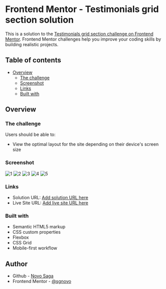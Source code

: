 # Frontend Mentor - Testimonials grid section solution

This is a solution to the [Testimonials grid section challenge on Frontend Mentor](https://www.frontendmentor.io/challenges/testimonials-grid-section-Nnw6J7Un7). Frontend Mentor challenges help you improve your coding skills by building realistic projects.

## Table of contents

- [Overview](#overview)
  - [The challenge](#the-challenge)
  - [Screenshot](#screenshot)
  - [Links](#links)
  - [Built with](#built-with)

## Overview

### The challenge

Users should be able to:

- View the optimal layout for the site depending on their device's screen size

### Screenshot

![1](screenshot/Screenshot-1.png)
![2](screenshot/Screenshot-2.png)
![3](screenshot/Screenshot-3.png)
![4](screenshot/Screenshot-4.png)
![5](screenshot/Screenshot-5.png)

### Links

- Solution URL: [Add solution URL here](https://your-solution-url.com)
- Live Site URL: [Add live site URL here](https://your-live-site-url.com)

### Built with

- Semantic HTML5 markup
- CSS custom properties
- Flexbox
- CSS Grid
- Mobile-first workflow

## Author

- Github - [Novo Saga](https://github.com/sgnovo)
- Frontend Mentor - [@sgnovo](https://www.youtube.com/watch?v=rg7Fvvl3taU&t=37se)
